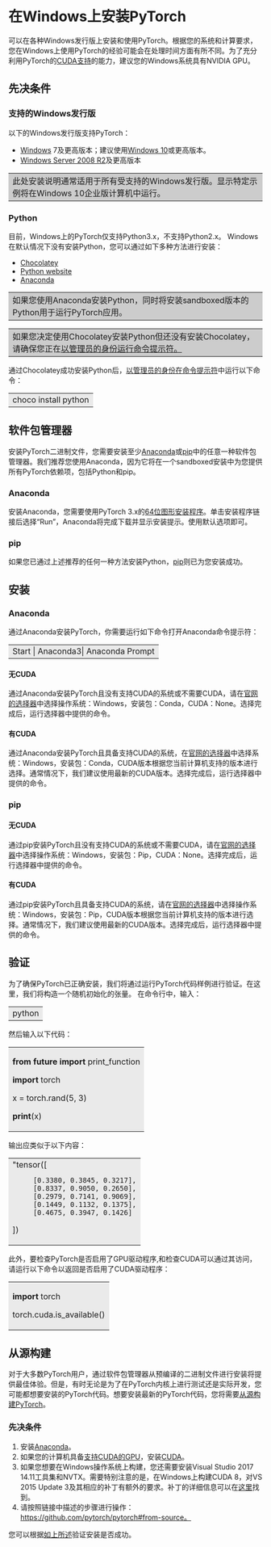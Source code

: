 # 在Windows上安装PyTorch
可以在各种Windows发行版上安装和使用PyTorch。根据您的系统和计算要求，您在Windows上使用PyTorch的经验可能会在处理时间方面有所不同。为了充分利用PyTorch的<a href="https://developer.nvidia.com/cuda-zone" target="_blank">CUDA</a><a href="https://pytorch.org/tutorials/beginner/blitz/tensor_tutorial.html?highlight=cuda#cuda-tensors" target="_blank">支持</a>的能力，建议您的Windows系统具有NVIDIA GPU。
## 先决条件
### 支持的Windows发行版
以下的Windows发行版支持PyTorch：
- <a href="https://www.microsoft.com/en-us/windows" target="_blank">Windows</a> 7及更高版本；建议使用<a href="https://www.microsoft.com/en-us/software-download/windows10ISO" target="_blank">Windows 10</a>或更高版本。
- <a href="https://docs.microsoft.com/en-us/windows-server/windows-server" target="_blank">Windows Server 2008 R2</a>及更高版本
<table><tr><td bgcolor=#CCCCCC> 此处安装说明通常适用于所有受支持的Windows发行版。显示特定示例将在Windows 10企业版计算机中运行。 </td></tr></table> 

### Python
目前，Windows上的PyTorch仅支持Python3.x，不支持Python2.x。
Windows在默认情况下没有安装Python，您可以通过如下多种方法进行安装：

- [Chocolatey](https://chocolatey.org/)
- [Python website](https://www.python.org/downloads/windows/)
- [Anaconda](https://pytorch.org/get-started/locally/#anaconda)


<table><tr><td bgcolor=#CCCCCC> 如果您使用Anaconda安装Python，同时将安装sandboxed版本的Python用于运行PyTorch应用。 </td></tr></table>

<table><tr><td bgcolor=#CCCCCC> 如果您决定使用Chocolatey安装Python但还没有安装Chocolatey，请确保您正在<a href="https://www.howtogeek.com/194041/how-to-open-the-command-prompt-as-administrator-in-windows-8.1/" target="_blank">以管理员的身份运行命令提示符。 </td></tr></table>

通过Chocolatey成功安装Python后，<a href="https://www.howtogeek.com/194041/how-to-open-the-command-prompt-as-administrator-in-windows-8.1/" target="_blank">以管理员的身份在命令提示符</a>中运行以下命令：

<table><tr><td bgcolor=#EAEAEA> choco install python </td></tr></table>

## 软件包管理器
安装PyTorch二进制文件，您需要安装至少<a href="https://www.anaconda.com/download/#windows" target="_blank">Anaconda</a>或<a href="https://pypi.org/project/pip/" target="_blank">pip</a>中的任意一种软件包管理器。我们推荐您使用Anaconda，因为它将在一个sandboxed安装中为您提供所有PyTorch依赖项，包括Python和pip。

### Anaconda
安装Anaconda，您需要使用PyTorch 3.x的<a href="https://www.anaconda.com/download/#windows" target="_blank">64位图形安装程序</a>。单击安装程序链接后选择“Run”，Anaconda将完成下载并显示安装提示。使用默认选项即可。

### pip
如果您已通过上述推荐的任何一种方法安装Python，<a href="https://pypi.org/project/pip/" target="_blank">pip</a>则已为您安装成功。

## 安装
### Anaconda
通过Anaconda安装PyTorch，你需要运行如下命令打开Anaconda命令提示符：
<table><tr><td bgcolor=#EAEAEA> Start | Anaconda3| Anaconda Prompt </td></tr></table>

#### 无CUDA
通过Anaconda安装PyTorch且没有支持CUDA的系统或不需要CUDA，请在<a href="https://pytorch.org/get-started/locally/#windows-package-manager">官网的选择器</a>中选择操作系统：Windows，安装包：Conda，CUDA：None。选择完成后，运行选择器中提供的命令。

#### 有CUDA
通过Anaconda安装PyTorch且具备支持CUDA的系统，在<a href="https://pytorch.org/get-started/locally/#windows-package-manager">官网的选择器</a>中选择系统：Windows，安装包：Conda，CUDA版本根据您当前计算机支持的版本进行选择。通常情况下，我们建议使用最新的CUDA版本。选择完成后，运行选择器中提供的命令。

### pip

#### 无CUDA
通过pip安装PyTorch且没有支持CUDA的系统或不需要CUDA，请在<a href="https://pytorch.org/get-started/locally/#windows-package-manager">官网的选择器</a>中选择操作系统：Windows，安装包：Pip，CUDA：None。选择完成后，运行选择器中提供的命令。

#### 有CUDA
通过pip安装PyTorch且具备支持CUDA的系统，请在<a href="https://pytorch.org/get-started/locally/#windows-package-manager">官网的选择器</a>中选择操作系统：Windows，安装包：Pip，CUDA版本根据您当前计算机支持的版本进行选择。通常情况下，我们建议使用最新的CUDA版本。选择完成后，运行选择器中提供的命令。

## 验证
为了确保PyTorch已正确安装，我们将通过运行PyTorch代码样例进行验证。在这里，我们将构造一个随机初始化的张量。
在命令行中，输入：
<table><tr><td bgcolor=#EAEAEA> python </td></tr></table>

然后输入以下代码：
<table><tr><td bgcolor=#EAEAEA> 

**from** __future__ **import** print_function

**import** torch

x = torch.rand(5, 3)

**print**(x) 
</td></tr></table>

输出应类似于以下内容：

<table><tr><td bgcolor=#EAEAEA> 
"tensor([
         
         [0.3380, 0.3845, 0.3217],
         [0.8337, 0.9050, 0.2650],
         [0.2979, 0.7141, 0.9069],
         [0.1449, 0.1132, 0.1375],
         [0.4675, 0.3947, 0.1426]
])
</td></tr></table>

此外，要检查PyTorch是否启用了GPU驱动程序,和检查CUDA可以通过其访问，请运行以下命令以返回是否启用了CUDA驱动程序：
<table><tr><td bgcolor=#EAEAEA> 

**import** torch

torch.cuda.is_available()

</td></tr></table>

## 从源构建

对于大多数PyTorch用户，通过软件包管理器从预编译的二进制文件进行安装将提供最佳体验。但是，有时无论是为了在PyTorch内核上进行测试还是实际开发，您可能都想要安装的PyTorch代码。想要安装最新的PyTorch代码，您将需要<a href="https://github.com/pytorch/pytorch#from-source">从源构建PyTorch</a>。
### 先决条件
1. 安装<a href="https://pytorch.org/get-started/locally/#anaconda">Anaconda</a>。
2. 如果您的计算机具备<a href="https://developer.nvidia.com/cuda-gpus">支持CUDA的GPU</a>，安装<a href="https://developer.nvidia.com/cuda-downloads">CUDA</a>。
3. 如果您想要在Windows操作系统上构建，您还需要安装Visual Studio 2017 14.11工具集和NVTX。需要特别注意的是，在Windows上构建CUDA 8，对VS 2015 Update 3及其相应的补丁有额外的要求。补丁的详细信息可以在<a href="https://support.microsoft.com/en-gb/help/4020481/fix-link-exe-crashes-with-a-fatal-lnk1000-error-when-you-use-wholearch">这里</a>找到。
4. 请按照链接中描述的步骤进行操作：https://github.com/pytorch/pytorch#from-source。

您可以根据<a href="https://pytorch.org/get-started/locally/#windows-verification">如上所述</a>验证安装是否成功。